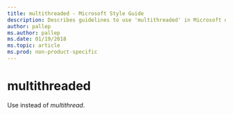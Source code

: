 ```yaml
---
title: multithreaded - Microsoft Style Guide
description: Describes guidelines to use 'multithreaded' in Microsoft documents.
author: pallep
ms.author: pallep
ms.date: 01/19/2018
ms.topic: article
ms.prod: non-product-specific
---
```


# multithreaded

Use instead of *multithread*.
